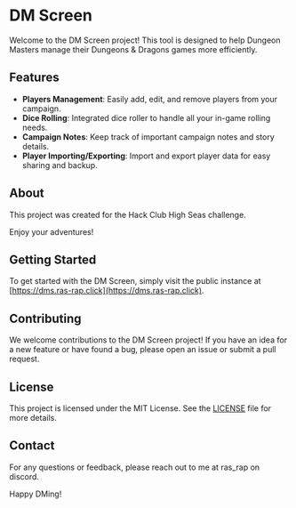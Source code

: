 # DM Screen

Welcome to the DM Screen project! This tool is designed to help Dungeon Masters manage their Dungeons & Dragons games more efficiently.

## Features

- **Players Management**: Easily add, edit, and remove players from your campaign.
- **Dice Rolling**: Integrated dice roller to handle all your in-game rolling needs.
- **Campaign Notes**: Keep track of important campaign notes and story details.
- **Player Importing/Exporting**: Import and export player data for easy sharing and backup.

## About

This project was created for the Hack Club High Seas challenge.

Enjoy your adventures!

## Getting Started

To get started with the DM Screen, simply visit the public instance at [https://dms.ras-rap.click](https://dms.ras-rap.click).

## Contributing

We welcome contributions to the DM Screen project! If you have an idea for a new feature or have found a bug, please open an issue or submit a pull request.

## License

This project is licensed under the MIT License. See the [LICENSE](LICENSE) file for more details.

## Contact

For any questions or feedback, please reach out to me at ras_rap on discord.

Happy DMing!

